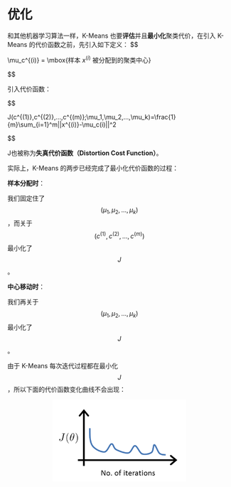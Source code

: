 优化
==========

和其他机器学习算法一样，K-Means 也要**评估**并且**最小化**聚类代价，在引入 K-Means 的代价函数之前，先引入如下定义：
$$

\mu_c^{(i)} = \mbox{样本 $x^{(i)}$ 被分配到的聚类中心}

$$

引入代价函数：

$$

J(c^{(1)},c^{(2)},...,c^{(m)};\mu_1,\mu_2,...,\mu_k)=\frac{1}{m}\sum_{i=1}^m||x^{(i)}-\mu_c(i)||^2

$$

J也被称为**失真代价函数（Distortion Cost Function）**。

实际上，K-Means 的两步已经完成了最小化代价函数的过程：

**样本分配时**：

我们固定住了 $$(\mu_1,\mu_2,...,\mu_k)$$，而关于 $$(c^{(1)},c^{(2)},...,c^{(m)})$$ 最小化了 $$J$$。

**中心移动时**：

我们再关于 $$(\mu_1,\mu_2,...,\mu_k)$$ 最小化了 $$J$$。

由于 K-Means 每次迭代过程都在最小化 $$J$$，所以下面的代价函数变化曲线不会出现：

<div style="text-align:center">
<img src="../attachments/代价函数曲线.png" width="300"></img>
</div>
